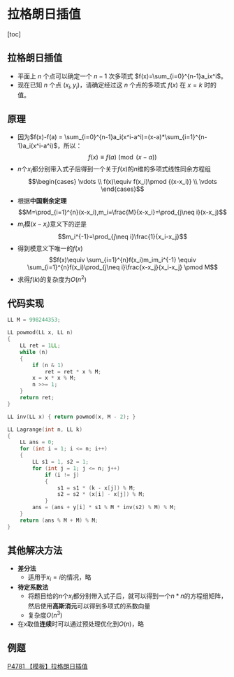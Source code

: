 # 拉格朗日插值
[toc]
## 拉格朗日插值
- 平面上 $n$ 个点可以确定一个 $n-1$ 次多项式 $f(x)=\sum_{i=0}^{n-1}a_ix^i$。
- 现在已知 $n$ 个点 $(x_i,y_i)$，请确定经过这 $n$ 个点的多项式 $f(x)$ 在 $x=k$ 时的值。
## 原理
- 因为$f(x)-f(a) = \sum_{i=0}^{n-1}a_i(x^i-a^i)=(x-a)*\sum_{i=1}^{n-1}a_i(x^i-a^i)$，所以：
  $$f(x)\equiv f(a)\pmod {(x-a)}$$
- $n$个$x_i$都分别带入式子后得到一个关于$f(x)$的$n$维的多项式线性同余方程组
    $$\begin{cases}  
    \vdots \\
    f(x)\equiv f(x_i)\pmod {(x-x_i)} \\
    \vdots
  \end{cases}$$
- 根据**中国剩余定理**
  $$M=\prod_{i=1}^{n}(x-x_i),m_i=\frac{M}{x-x_i}=\prod_{j\neq i}(x-x_j)$$
- $m_i$模$(x-x_i)$意义下的逆是
  $$m_i^{-1}=\prod_{j\neq i}\frac{1}{x_i-x_j}$$
- 得到模意义下唯一的$f(x)$
  $$f(x)\equiv \sum_{i=1}^{n}f(x_i)m_im_i^{-1} \equiv \sum_{i=1}^{n}f(x_i)\prod_{j\neq i}\frac{x-x_j}{x_i-x_j} \pmod M$$
- 求得$f(k)$的复杂度为$O(n^2)$

## 代码实现
```c++
LL M = 998244353;

LL powmod(LL x, LL n)
{
    LL ret = 1LL;
    while (n)
    {
        if (n & 1)
            ret = ret * x % M;
        x = x * x % M;
        n >>= 1;
    }
    return ret;
}

LL inv(LL x) { return powmod(x, M - 2); }

LL Lagrange(int n, LL k)
{
    LL ans = 0;
    for (int i = 1; i <= n; i++)
    {
        LL s1 = 1, s2 = 1;
        for (int j = 1; j <= n; j++)
            if (i != j)
            {
                s1 = s1 * (k - x[j]) % M;
                s2 = s2 * (x[i] - x[j]) % M;
            }
        ans = (ans + y[i] * s1 % M * inv(s2) % M) % M;
    }
    return (ans % M + M) % M;
}
```
## 其他解决方法
- **差分法**
  - 适用于$x_i=i$的情况，略
- **待定系数法**
  - 将题目给的$n$个$x_i$都分别带入式子后，就可以得到一个$n*n$的方程组矩阵，然后使用**高斯消元**可以得到多项式的系数向量
  - 复杂度$O(n^3)$
- 在$x$取值**连续**时可以通过预处理优化到$O(n)$，略
## 例题
[P4781 【模板】拉格朗日插值](https://www.luogu.com.cn/problem/P4781)